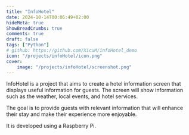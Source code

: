 ```yaml
---
title: "InfoHotel"
date: 2024-10-14T00:06:49+02:00
hideMeta: true
ShowBreadCrumbs: true
comments: true
draft: false
tags: ["Python"]
# github: https://github.com/XicuM/infoHotel_demo
icon: "/projects/infoHotel/icon.png"
cover: 
    image: "/projects/infoHotel/screenshot.png"
---
```


InfoHotel is a project that aims to create a hotel information screen that displays useful information for guests. The screen will show information such as the weather, local events, and hotel services. 

The goal is to provide guests with relevant information that will enhance their stay and make their experience more enjoyable.

It is developed using a Raspberry Pi.